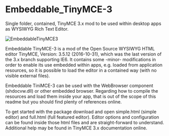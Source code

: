 # Embeddable_TinyMCE-3
Single folder, contained, TinyMCE 3.x mod to be used within desktop apps as WYSIWYG Rich Text Editor.

![EmbeddableTinyMCE3](https://user-images.githubusercontent.com/85140033/120336975-45c9cc00-c2c9-11eb-8fd3-e344faac87cb.jpg)

Embeddable TinyMCE-3 is a mod of the Open Source WYSIWYG HTML editor TinyMCE, Version: 3.5.12 (2016-10-31), which was the last version of the 3.x branch supporting IE6. It contains some -minor- modifications in order to enable its use embedded within apps, e.g. loaded from application resources, so it is possible to load the editor in a contained way (with no visible external files).

Embeddable TiniMCE-3 can be used with the WebBrowser component (shdocvw.dll) or other embedded browser. 
Regarding how to compile the resources and load them inside your app, that is out of the scope of this readme but you should find plenty of references online.

To get started with the package download and open simple.html (simple editor) and full.html (full featured editor). Editor options and configuration can be found inside those html files and are straight-forward to understand. Additional help may be found in TinyMCE 3.x documentation online.
